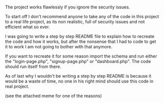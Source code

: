 The project works flawlessly if you ignore the security issues.

To start off I don't recommend anyone to take any of the code in this 
project to a real life project, as its non realistic, full of security 
issues and not efficient what so ever. 

I was going to write a step by step README file to explain how to 
recreate the code and how it works, but after the nonsense that I had to 
code to get it to work I am not going to bother with that anymore.

If you want to recreate it for some reason import the schema and run 
either the "login-page.php", "signup-page.php" or "dashboard.php". The 
code should run itself from there.

As of last why I wouldn't be writing a step by step README is because it 
would be a waste of time, no one in his right mind should use this code 
in real project.

(see the attached meme for one of the reasons)
